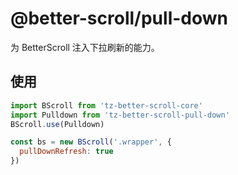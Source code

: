 # @better-scroll/pull-down

为 BetterScroll 注入下拉刷新的能力。

## 使用

```js
import BScroll from 'tz-better-scroll-core'
import Pulldown from 'tz-better-scroll-pull-down'
BScroll.use(Pulldown)

const bs = new BScroll('.wrapper', {
  pullDownRefresh: true
})
```
